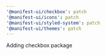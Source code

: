 ```yaml
---
'@manifest-ui/checkbox': patch
'@manifest-ui/icons': patch
'@manifest-ui/styled-system': patch
'@manifest-ui/themes': patch
---
```


Adding checkbox package
